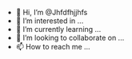 - 👋 Hi, I’m @Jhfdfhjjhfs
- 👀 I’m interested in ...
- 🌱 I’m currently learning ...
- 💞️ I’m looking to collaborate on ...
- 📫 How to reach me ...

<!---
Jhfdfhjjhfs/Jhfdfhjjhfs is a ✨ special ✨ repository because its `README.md` (this file) appears on your GitHub profile.
You can click the Preview link to take a look at your changes.
--->
